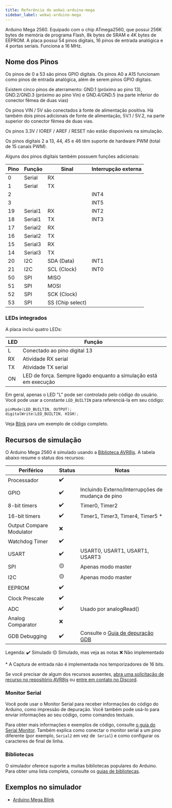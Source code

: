 ```yaml
---
title: Referência do wokwi-arduino-mega
sidebar_label: wokwi-arduino-mega
---
```


Arduino Mega 2560. Equipado com o chip ATmega2560, que possui 256K bytes de memória de programa Flash, 8k bytes de SRAM e 4K bytes de EEPROM. A placa possui 54 pinos digitais, 16 pinos de entrada analógica e 4 portas seriais. Funciona a 16 MHz.

<wokwi-arduino-mega />

## Nome dos Pinos

Os pinos de 0 a 53 são pinos GPIO digitais. Os pinos A0 a A15 funcionam como pinos de entrada analógica, além de serem pinos GPIO digitais.

Existem cinco pinos de aterramento: GND.1 (próximo ao pino 13), GND.2/GND.3 (próximo ao pino Vin) e GND.4/GND.5 (na parte inferior do conector fêmea de duas vias)

Os pinos VIN / 5V são conectados à fonte de alimentação positiva. Há também dois pinos adicionais de fonte de alimentação, 5V.1 / 5V.2, na parte superior do conector fêmea de duas vias.

Os pinos 3.3V / IOREF / AREF / RESET não estão disponíveis na simulação.

Os pinos digitais 2 a 13, 44, 45 e 46 têm suporte de hardware PWM (total de 15 canais PWM).

Alguns dos pinos digitais também possuem funções adicionais:

| Pino | Função  | Sinal            | Interrupção externa |
| ---- | ------- | ---------------- | ------------------- |
| 0    | Serial  | RX               |                     |
| 1    | Serial  | TX               |                     |
| 2    |         |                  | INT4                |
| 3    |         |                  | INT5                |
| 19   | Serial1 | RX               | INT2                |
| 18   | Serial1 | TX               | INT3                |
| 17   | Serial2 | RX               |                     |
| 16   | Serial2 | TX               |                     |
| 15   | Serial3 | RX               |                     |
| 14   | Serial3 | TX               |                     |
| 20   | I2C     | SDA (Data)       | INT1                |
| 21   | I2C     | SCL (Clock)      | INT0                |
| 50   | SPI     | MISO             |                     |
| 51   | SPI     | MOSI             |                     |
| 52   | SPI     | SCK (Clock)      |                     |
| 53   | SPI     | SS (Chip select) |                     |

### LEDs integrados

A placa inclui quatro LEDs:

| LED | Função                                                            |
| --- | ----------------------------------------------------------------- |
| L   | Conectado ao pino digital 13                                      |
| RX  | Atividade RX serial                                               |
| TX  | Atividade  TX serial                                              |
| ON  | LED de força. Sempre ligado enquanto a simulação está em execução |

Em geral, apenas o LED "L" pode ser controlado pelo código do usuário. Você pode usar a constante `LED_BUILTIN` para referenciá-la em seu código:

```cpp
pinMode(LED_BUILTIN, OUTPUT);
digitalWrite(LED_BUILTIN, HIGH);
```

Veja [Blink](https://wokwi.com/projects/344893018695795282) para um exemplo de código completo.

## Recursos de simulação

O Arduino Mega 2560 é simulado usando a [Biblioteca AVR8js](https://github.com/wokwi/avr8js). A tabela abaixo resume o status dos recursos:

| Periférico               | Status | Notas                                                |
| ------------------------ | ------ | ---------------------------------------------------- |
| Processador              | ✔️     |                                                      |
| GPIO                     | ✔️     | Incluindo Externo/Interrupções de mudança de pino    |
| 8-bit timers             | ✔️     | Timer0, Timer2                                       |
| 16-bit timers            | ✔️     | Timer1, Timer3, Timer4, Timer5 \*                    |
| Output Compare Modulator | ❌     |                                                      |
| Watchdog Timer           | ✔️     |                                                      |
| USART                    | ✔️     | USART0, USART1, USART1, USART3                       |
| SPI                      | 🟡     | Apenas modo master                                   |
| I2C                      | 🟡     | Apenas modo master                                   |
| EEPROM                   | ✔️     |                                                      |
| Clock Prescale           | ✔️     |                                                      |
| ADC                      | ✔️     | Usado por analogRead()                               |
| Analog Comparator        | ❌     |                                                      |
| GDB Debugging            | ✔️     | Consulte o [Guia de depuração GDB](../gdb-debugging) |

Legenda:
✔️ Simulado
🟡 Simulado, mas veja as notas
❌ Não implementado

\* A Captura de entrada não é implementada nos temporizadores de 16 bits.

Se você precisar de algum dos recursos ausentes, [abra uma solicitação de recurso no repositório AVR8js](https://github.com/wokwi/avr8js/issues/new)
ou [entre em contato no Discord](https://wokwi.com/discord).

### Monitor Serial

Você pode usar o Monitor Serial para receber informações do código do Arduino, como impressão de depuração. Você também pode usá-lo para enviar informações ao seu código, como comandos textuais.

Para obter mais informações e exemplos de código, consulte [o guia do Serial Monitor](../guides/serial-monitor). Também explica como conectar o monitor serial a um pino diferente (por exemplo, `Serial2` em vez de` Serial`) e como configurar os caracteres de final de linha.

### Bibliotecas

O simulador oferece suporte a muitas bibliotecas populares do Arduino. Para obter uma lista completa, consulte os [guias de bibliotecas](../guides/libraries).

## Exemplos no simulador

- [Arduino Mega Blink](https://wokwi.com/projects/344893018695795282)
